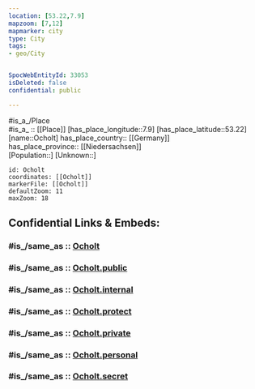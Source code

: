 ```yaml
---
location: [53.22,7.9] 
mapzoom: [7,12] 
mapmarker: city 
type: City
tags:
- geo/City


SpocWebEntityId: 33053
isDeleted: false
confidential: public

---
```

#is_a_/Place  
#is_a_ :: [[Place]] 
[has_place_longitude::7.9] 
[has_place_latitude::53.22] 
[name::Ocholt] 
has_place_country:: [[Germany]]  
has_place_province:: [[Niedersachsen]]  
[Population::] 
[Unknown::] 


```leaflet
id: Ocholt
coordinates: [[Ocholt]] 
markerFile: [[Ocholt]] 
defaultZoom: 11 
maxZoom: 18
```


## Confidential Links & Embeds: 

### #is_/same_as :: [Ocholt](/_Standards/Earth/Continent/Europe/Europe~Central/Germany/Germany~West/Niedersachsen/counties~Niedersachsen/Ammerland/cities~Ammerland/Westerstede/boroughs~Westerstede/Ocholt.md) 

### #is_/same_as :: [Ocholt.public](/_public/Earth/Continent/Europe/Europe~Central/Germany/Germany~West/Niedersachsen/counties~Niedersachsen/Ammerland/cities~Ammerland/Westerstede/boroughs~Westerstede/Ocholt.public.md) 

### #is_/same_as :: [Ocholt.internal](/_internal/Earth/Continent/Europe/Europe~Central/Germany/Germany~West/Niedersachsen/counties~Niedersachsen/Ammerland/cities~Ammerland/Westerstede/boroughs~Westerstede/Ocholt.internal.md) 

### #is_/same_as :: [Ocholt.protect](/_protect/Earth/Continent/Europe/Europe~Central/Germany/Germany~West/Niedersachsen/counties~Niedersachsen/Ammerland/cities~Ammerland/Westerstede/boroughs~Westerstede/Ocholt.protect.md) 

### #is_/same_as :: [Ocholt.private](/_private/Earth/Continent/Europe/Europe~Central/Germany/Germany~West/Niedersachsen/counties~Niedersachsen/Ammerland/cities~Ammerland/Westerstede/boroughs~Westerstede/Ocholt.private.md) 

### #is_/same_as :: [Ocholt.personal](/_personal/Earth/Continent/Europe/Europe~Central/Germany/Germany~West/Niedersachsen/counties~Niedersachsen/Ammerland/cities~Ammerland/Westerstede/boroughs~Westerstede/Ocholt.personal.md) 

### #is_/same_as :: [Ocholt.secret](/_secret/Earth/Continent/Europe/Europe~Central/Germany/Germany~West/Niedersachsen/counties~Niedersachsen/Ammerland/cities~Ammerland/Westerstede/boroughs~Westerstede/Ocholt.secret.md)

